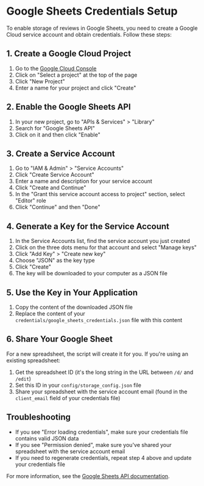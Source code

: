 # Google Sheets Credentials Setup

To enable storage of reviews in Google Sheets, you need to create a Google Cloud service account and obtain credentials. Follow these steps:

## 1. Create a Google Cloud Project

1. Go to the [Google Cloud Console](https://console.cloud.google.com/)
2. Click on "Select a project" at the top of the page
3. Click "New Project"
4. Enter a name for your project and click "Create"

## 2. Enable the Google Sheets API

1. In your new project, go to "APIs & Services" > "Library"
2. Search for "Google Sheets API"
3. Click on it and then click "Enable"

## 3. Create a Service Account

1. Go to "IAM & Admin" > "Service Accounts"
2. Click "Create Service Account"
3. Enter a name and description for your service account
4. Click "Create and Continue"
5. In the "Grant this service account access to project" section, select "Editor" role
6. Click "Continue" and then "Done"

## 4. Generate a Key for the Service Account

1. In the Service Accounts list, find the service account you just created
2. Click on the three dots menu for that account and select "Manage keys"
3. Click "Add Key" > "Create new key"
4. Choose "JSON" as the key type
5. Click "Create"
6. The key will be downloaded to your computer as a JSON file

## 5. Use the Key in Your Application

1. Copy the content of the downloaded JSON file
2. Replace the content of your `credentials/google_sheets_credentials.json` file with this content

## 6. Share Your Google Sheet

For a new spreadsheet, the script will create it for you. If you're using an existing spreadsheet:

1. Get the spreadsheet ID (it's the long string in the URL between `/d/` and `/edit`)
2. Set this ID in your `config/storage_config.json` file
3. Share your spreadsheet with the service account email (found in the `client_email` field of your credentials file)

## Troubleshooting

- If you see "Error loading credentials", make sure your credentials file contains valid JSON data
- If you see "Permission denied", make sure you've shared your spreadsheet with the service account email
- If you need to regenerate credentials, repeat step 4 above and update your credentials file

For more information, see the [Google Sheets API documentation](https://developers.google.com/sheets/api/guides/concepts). 